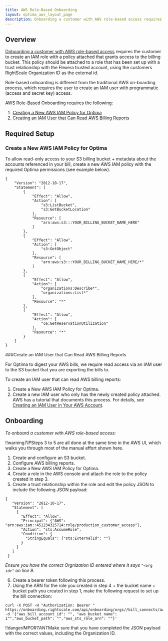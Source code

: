 ```yaml
---
title: AWS Role-Based Onboarding
layout: optima_aws_layout_page
description: Onboarding a customer with AWS role-based access requires the customer to create an IAM role with a policy attached that grants access to the billing bucket. This policy should be attached to a role that has been set up with a trust relationship with the Flexera trusted account, using the customers RightScale Organization ID as the external id.
---
```


## Overview

[Onboarding a customer with AWS role-based access](/optima/getting_started/bill_connect/aws_rba.html#onboarding) requires the customer to create an IAM role with a policy attached that grants access to the billing bucket. This policy should be attached to a role that has been set up with a trust relationship with the Flexera trusted account, using the customers RightScale Organization ID as the external id.

Role-based onboarding is different from the traditional AWS on-boarding process, which requires the user to create an IAM user with programmatic (access and secret key) access.

AWS Role-Based Onboarding requires the following:
1. [Creating a New AWS IAM Policy for Optima](/optima/getting_started/bill_connect/aws_rba.html#required-setup-create-a-new-aws-iam-policy-for-optima)
2. [Creating an IAM User that Can Read AWS Billing Reports](/optima/getting_started/bill_connect/aws_rba.html#create-an-iam-user-that-can-read-aws-billing-reports)

## Required Setup

### Create a New AWS IAM Policy for Optima

To allow read-only access to your S3 billing bucket + metadata about the accounts referenced in your bill, create a new AWS IAM policy with the required Optima permissions (see example below).

<pre><code>{
    "Version": "2012-10-17",
    "Statement": [
        {
            "Effect": "Allow",
            "Action": [
                "s3:ListBucket",
                "s3:GetBucketLocation"
            ],
            "Resource": [
                "arn:aws:s3:::YOUR_BILLING_BUCKET_NAME_HERE"
            ]
        },
        {
            "Effect": "Allow",
            "Action": [
                "s3:GetObject"
            ],
            "Resource": [
                "arn:aws:s3:::YOUR_BILLING_BUCKET_NAME_HERE/*"
            ]
        },
        {
            "Effect": "Allow",
            "Action": [
                "organizations:Describe*",
                "organizations:List*"
            ],
            "Resource": "*"
        },
        {
            "Effect": "Allow",
            "Action": [
                "ce:GetReservationUtilization"
            ],
            "Resource": "*"
        }
    ]
}</code></pre>

###Create an IAM User that Can Read AWS Billing Reports

For Optima to digest your AWS bills, we require read access via an IAM user to the S3 bucket that you are exporting the bills to.

To create an IAM user that can read AWS billing reports:

1.	Create a New AWS IAM Policy for Optima.
2.	Create a new IAM user who only has the newly created policy attached. AWS has a tutorial that documents this process. For details, see [Creating an IAM User in Your AWS Account](https://docs.aws.amazon.com/IAM/latest/UserGuide/id_users_create.html).


## Onboarding
<i>To onboard a customer with AWS role-based access:</i>

!!warning*TIP*Steps 3 to 5 are all done at the same time in the AWS UI, which walks you through most of the manual effort shown here.

1.	Create and configure an S3 bucket.
2.	Configure AWS billing reports.
3.	Create a New AWS IAM Policy for Optima.
4.	Create a role in the AWS console and attach the role to the policy created in step 3.
5.	Create a trust relationship within the role and edit the policy JSON to include the following JSON payload:
<pre><code>{
   "Version": "2012-10-17",
   "Statement": [
     {
       "Effect": "Allow",
       "Principal": {"AWS": "arn:aws:iam::451234325714:role/production_customer_access"},
       "Action": "sts:AssumeRole",
       "Condition": {
         "StringEquals": {"sts:ExternalId": "<org id>"}
       }
     }
   ]
 }</code></pre>
<i>Ensure you have the correct Orgnization ID entered where it says</i> `"<org id>"` <i>on line 9.</i>

6. Create a bearer token following this process.
7. Using the ARN for the role you created in step 4 + the bucket name + bucket path you created in step 1, make the following request to set up the bill connection:
<pre><code>curl -X POST -H "Authorization: Bearer <token>" https://onboarding.rightscale.com/api/onboarding/orgs/<org_id>/bill_connects/aws/iam_role -d '{"aws_bill_account_id": "", "aws_bucket_name": 1"","aws_bucket_path": "","aws_sts_role_arn": ""}'</code></pre>

!!danger*IMPORTANT*Make sure that you have completed the JSON payload with the correct values, including the Organization ID.

